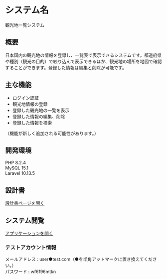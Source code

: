 # システム名
観光地一覧システム

## 概要
日本国内の観光地の情報を登録し、一覧表で表示できるシステムです。都道府県や種別（観光の目的）で絞り込んで表示できるほか、観光地の場所を地図で確認することができます。登録した情報は編集と削除が可能です。	

## 主な機能
- ログイン認証
- 観光地情報の登録
- 登録した観光地の一覧を表示
- 登録した情報の編集、削除
- 登録した情報を検索

（機能が新しく追加される可能性があります。）

## 開発環境
PHP 8.2.4   
MySQL 15.1  
Laravel 10.13.5

## 設計書

[設計書ページを開く](https://drive.google.com/drive/folders/1GE5CBkLo_oUKEf-wI7ntJbLPjSp3wOvi?usp=sharing)

## システム閲覧

[アプリケーションを開く](https://zd20231211-d89081f382b1.herokuapp.com/)

### テストアカウント情報　

メールアドレス : user●test.com（●を半角アットマークに置き換えてください。）  
パスワード : wf6f96mtkn